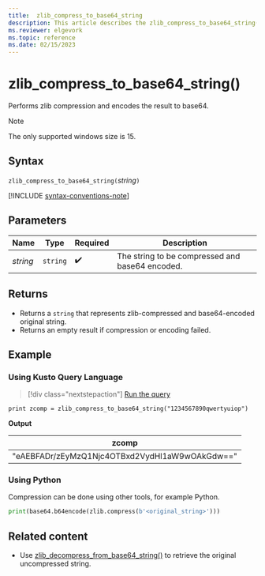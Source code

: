 ```yaml
---
title:  zlib_compress_to_base64_string 
description: This article describes the zlib_compress_to_base64_string() command in Azure Data Explorer.
ms.reviewer: elgevork
ms.topic: reference
ms.date: 02/15/2023
---
```


# zlib_compress_to_base64_string()

Performs zlib compression and encodes the result to base64.

> [!NOTE]
> The only supported windows size is 15.

## Syntax

`zlib_compress_to_base64_string(`*string*`)`

[!INCLUDE [syntax-conventions-note](../../includes/syntax-conventions-note.md)]

## Parameters

| Name | Type | Required | Description |
|--|--|--|--|
| *string* | `string` |  :heavy_check_mark: | The string to be compressed and base64 encoded.|

## Returns

* Returns a `string` that represents zlib-compressed and base64-encoded original string. 
* Returns an empty result if compression or encoding failed.

## Example

### Using Kusto Query Language

> [!div class="nextstepaction"]
> <a href="https://dataexplorer.azure.com/clusters/help/databases/Samples?query=H4sIAAAAAAAAAysoyswrUahKzs8tULBVqMrJTIoHsYtSi4vjS/LjkxKLU81M4otLgMrSNZQMjYxNTM3MLSwNCstTi0oqSzPzC5Q0Ad0xYSFEAAAA" target="_blank">Run the query</a>

```kusto
print zcomp = zlib_compress_to_base64_string("1234567890qwertyuiop")
```

**Output**

|zcomp|
|--|
|"eAEBFADr/zEyMzQ1Njc4OTBxd2VydHl1aW9wOAkGdw=="|

### Using Python

Compression can be done using other tools, for example Python.

```python
print(base64.b64encode(zlib.compress(b'<original_string>')))
```

## Related content

* Use [zlib_decompress_from_base64_string()](zlib-base64-decompress-function.md) to retrieve the original uncompressed string.
